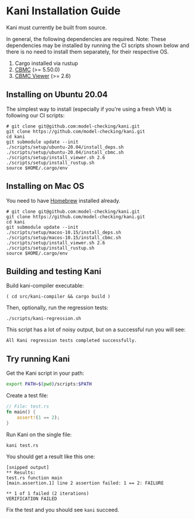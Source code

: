 # Kani Installation Guide

Kani must currently be built from source.

In general, the following dependencies are required. Note: These dependencies may be installed by running the CI scripts shown below and there is no need to install them separately, for their respective OS.

1. Cargo installed via rustup
2. [CBMC](https://github.com/diffblue/cbmc) (>= 5.50.0)
3. [CBMC Viewer](https://github.com/awslabs/aws-viewer-for-cbmc) (>= 2.6)

## Installing on Ubuntu 20.04

The simplest way to install (especially if you're using a fresh VM) is following our CI scripts:

```
# git clone git@github.com:model-checking/kani.git
git clone https://github.com/model-checking/kani.git
cd kani
git submodule update --init
./scripts/setup/ubuntu-20.04/install_deps.sh
./scripts/setup/ubuntu-20.04/install_cbmc.sh
./scripts/setup/install_viewer.sh 2.6
./scripts/setup/install_rustup.sh
source $HOME/.cargo/env
```

## Installing on Mac OS

You need to have [Homebrew](https://brew.sh/) installed already.

```
# git clone git@github.com:model-checking/kani.git
git clone https://github.com/model-checking/kani.git
cd kani
git submodule update --init
./scripts/setup/macos-10.15/install_deps.sh
./scripts/setup/macos-10.15/install_cbmc.sh
./scripts/setup/install_viewer.sh 2.6
./scripts/setup/install_rustup.sh
source $HOME/.cargo/env
```

## Building and testing Kani

Build kani-compiler executable:

```
( cd src/kani-compiler && cargo build )
```

Then, optionally, run the regression tests:

```
./scripts/kani-regression.sh
```

This script has a lot of noisy output, but on a successful run you will see:

```
All Kani regression tests completed successfully.
```

## Try running Kani

Get the Kani script in your path:

```bash
export PATH=$(pwd)/scripts:$PATH
```

Create a test file:

```rust
// File: test.rs
fn main() {
    assert!(1 == 2);
}
```

Run Kani on the single file:

```
kani test.rs
```

You should get a result like this one:

```
[snipped output]
** Results:
test.rs function main
[main.assertion.1] line 2 assertion failed: 1 == 2: FAILURE

** 1 of 1 failed (2 iterations)
VERIFICATION FAILED
```

Fix the test and you should see `kani` succeed.
